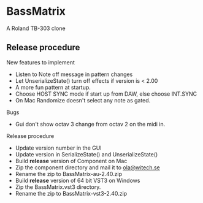 # BassMatrix

A Roland TB-303 clone

## Release procedure

New features to implement

* Listen to Note off message in pattern changes
* Let UnserializeState() turn off effects if version is < 2.00
* A more fun pattern at startup.
* Choose HOST SYNC mode if start up from DAW, else choose INT.SYNC
* On Mac Randomize doesn't select any note as gated.

Bugs
* Gui don't show octav 3 change from octav 2 on the midi in.

Release procedure

* Update version number in the GUI
* Update version in SerializeState() and UnserializeState()
* Build **release** version of Component on Mac
* Zip the component directory and mail it to ola@witech.se
* Rename the zip to BassMatrix-au-2.40.zip
* Build **release** version of 64 bit VST3 on Windows
* Zip the BassMatrix.vst3 directory.
* Rename the zip to BassMatrix-vst3-2.40.zip
